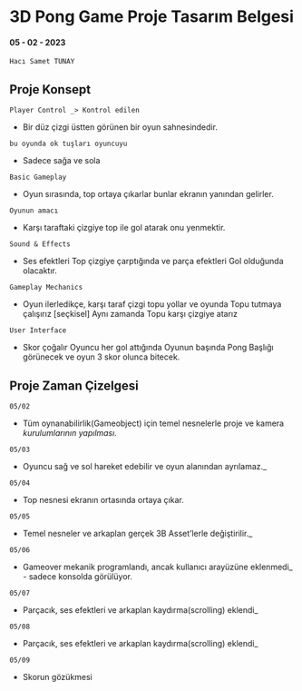 # 3D Pong Game Proje Tasarım Belgesi

#### 05 - 02 - 2023

```
Hacı Samet TUNAY
```
## Proje Konsept



```
Player Control _> Kontrol edilen
```

- Bir düz çizgi üstten görünen bir oyun sahnesindedir.

```
bu oyunda ok tuşları oyuncuyu
```

- Sadece sağa ve sola


```
Basic Gameplay
```

- Oyun sırasında, top ortaya çıkarlar bunlar ekranın yanından gelirler.

```
Oyunun amacı
```

- Karşı taraftaki çizgiye top ile gol atarak onu yenmektir.


```
Sound & Effects
```

- Ses efektleri Top çizgiye çarptığında ve parça efektleri Gol olduğunda olacaktır.

```
Gameplay Mechanics
```


- Oyun ilerledikçe, karşı taraf çizgi topu yollar ve oyunda Topu tutmaya çalışırız [seçkisel] Aynı zamanda Topu karşı çizgiye atarız

```
User Interface
```


- Skor çoğalır Oyuncu her gol attığında Oyunun başında Pong Başlığı görünecek ve oyun 3 skor olunca bitecek.


## Proje Zaman Çizelgesi

```
05/02
```

- Tüm oynanabilirlik(Gameobject) için temel nesnelerle proje ve kamera
    _kurulumlarının yapılması._


```
05/03
```

- Oyuncu sağ ve sol hareket edebilir ve oyun alanından ayrılamaz._


```
05/04
```

- Top nesnesi ekranın ortasında ortaya çıkar.

```
05/05
```

- Temel nesneler ve arkaplan gerçek 3B Asset’lerle değiştirilir._

```
05/06
```

- Gameover mekanik programlandı, ancak kullanıcı arayüzüne eklenmedi_ -
    sadece konsolda görülüyor.

```
05/07
```

- Parçacık, ses efektleri ve arkaplan kaydırma(scrolling) eklendi_

```
05/08
```

- Parçacık, ses efektleri ve arkaplan kaydırma(scrolling) eklendi_

```
05/09
```

- Skorun gözükmesi


